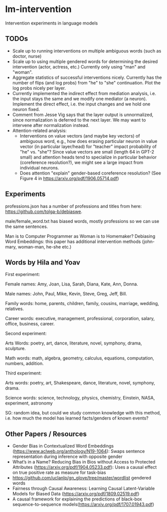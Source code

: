 # lm-intervention
Intervention experiments in language models


## TODOs
* Scale up to running interventions on multiple ambiguous words (such as doctor, nurse)
* Scale up to using multiple gendered words for determining the desired intervention (actor, actress, etc.) Currently only using "man" and "woman".
* Aggregate statistics of successful interventions nicely. Currently has the number of flips (and log probs) from "he" to "she" continuation. Plot the log probs nicely per layer. 
* Currently implemented the indirect effect from mediation analysis, i.e. the input stays the same and we modify one mediator (a neuron). Implement the direct effect, i.e. the input changes and we hold one neuron fixed. 
* Comment from Jesse Vig says that the layer output is unnormalized, since normalization is deferred to the next layer. We may want to intervene after normalization instead.
* Attention-related analysis:
	* Interventions on value vectors (and maybe key vectors) of ambiguous word, e.g., how does erasing particular neuron in value vector (in particular layer/head) for "teacher" impact probability of "he" vs. "she"? Since value vectors are small (length 64 in GPT-2 small) and attention heads tend to specialize in particular behavior (coreference resolution?), we might see a large impact from individual neurons.
	* Does attention "explain" gender-based coreference resolution? (See Figure 4 in https://arxiv.org/pdf/1906.05714.pdf) 
	
## Experiments

professions.json has a number of professions and titles from here: https://github.com/tolga-b/debiaswe. 

male/female_word.txt has biased words, mostly professions so we can use the same sentences. 

Man is to Computer Programmer as Woman is to Homemaker? Debiasing Word Embeddings: this paper has additional intervention methods (john-mary, woman-man, he-she etc.)

## Words by Hila and Yoav

First experiment: 

Female names: Amy, Joan, Lisa, Sarah, Diana, Kate, Ann, Donna. 

Male names: John, Paul, Mike, Kevin, Steve, Greg, Jeff, Bill. 

Family words: home, parents, children, family, cousins, marriage, wedding, relatives.


Career words: executive, management, professional, corporation, salary, office, business, career. 

Second experiment: 

Arts Words: poetry, art, dance, literature, novel, symphony, drama, sculpture. 

Math words: math, algebra, geometry, calculus, equations, computation, numbers, addition. 

Third experiment: 

Arts words: poetry, art, Shakespeare, dance, literature, novel, symphony, drama. 

Science words: science, technology, physics, chemistry, Einstein, NASA, experiment, astronomy

SG: random idea, but could we study common knowledge with this method, i.e. how much the model has learned facts/genders of known events? 


## Other Papers / Resources

* Gender Bias in Contextualized Word Embeddings (https://www.aclweb.org/anthology/N19-1064): Swaps sentence representation during inference with opposite gender
* What’s in a Name? Reducing Bias in Bios without Access to Protected Attributes (https://arxiv.org/pdf/1904.05233.pdf): Uses a causal effect on true positive rate as measure for task-bias
* https://github.com/uclanlp/gn_glove/tree/master/wordlist gendered words
* Fairness through Causal Awareness: Learning Causal Latent-Variable Models for Biased Data (https://arxiv.org/pdf/1809.02519.pdf) 
* A causal framework for explaining the predictions of black-box sequence-to-sequence models(https://arxiv.org/pdf/1707.01943.pdf)
